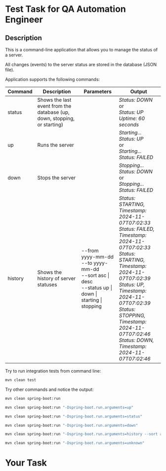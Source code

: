 # Test Task for QA Automation Engineer

## Description

This is a command-line application that allows you to manage the status of a server.

All changes (events) to the server status are stored in the database (JSON file).

Application supports the following commands:

| Command | Description                                                              | Parameters                                                                                                                | Output                                                                                                                                                                                                                                                                                                     |
|---------|--------------------------------------------------------------------------|---------------------------------------------------------------------------------------------------------------------------|------------------------------------------------------------------------------------------------------------------------------------------------------------------------------------------------------------------------------------------------------------------------------------------------------------|
| status  | Shows the last event from the database (up, down, stopping, or starting) |                                                                                                                           | _Status: DOWN_<br>or<br>_Status: UP<br>Uptime: 60 seconds_                                                                                                                                                                                                                                                 |
| up      | Runs the server                                                          |                                                                                                                           | _Starting...<br>Status: UP_<br>or<br>_Starting...<br>Status: FAILED_                                                                                                                                                                                                                                       |
| down    | Stops the server                                                         |                                                                                                                           | _Stopping...<br>Status: DOWN_<br>or<br>_Stopping...<br>Status: FAILED_                                                                                                                                                                                                                                     |
| history | Shows the history of server statuses                                     | --from yyyy-mm-dd<br>--to yyyy-mm-dd<br>--sort asc &#124; desc<br>--status up &#124; down &#124; starting &#124; stopping | _Status: STARTING, Timestamp: 2024-11-07T07:02:33<br>Status: FAILED, Timestamp: 2024-11-07T07:02:33<br>Status: STARTING, Timestamp: 2024-11-07T07:02:39<br>Status: UP, Timestamp: 2024-11-07T07:02:39<br>Status: STOPPING, Timestamp: 2024-11-07T07:02:46<br>Status: DOWN, Timestamp: 2024-11-07T07:02:46_ |

Try to run integration tests from command line:

```bash
mvn clean test
```

Try other commands and notice the output:

```bash
mvn clean spring-boot:run
```

```bash
mvn clean spring-boot:run "-Dspring-boot.run.arguments=up"
```

```bash
mvn clean spring-boot:run "-Dspring-boot.run.arguments=status"
```

```bash
mvn clean spring-boot:run "-Dspring-boot.run.arguments=down"
```

```bash
mvn clean spring-boot:run "-Dspring-boot.run.arguments=history --sort asc --from 2024-11-01 --to 2024-11-30"
```

```bash
mvn clean spring-boot:run "-Dspring-boot.run.arguments=unknown"
```

# Your Task